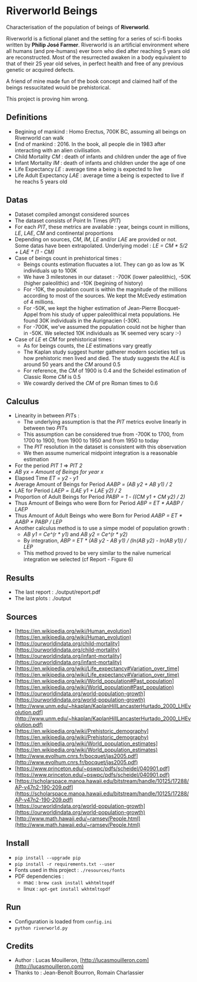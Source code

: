 Riverworld Beings
=================

Characterisation of the population of beings of **Riverworld**.

Riverworld is a fictional planet and the setting for a series of sci-fi books written by **Philip José Farmer**.
Riverworld is an artificial environment where all humans (and pre-humans) ever born who died after reaching 5 years old are reconstructed.
Most of the resurrected awaken in a body equivalent to that of their 25 year old selves, in perfect health and free of any previous genetic or acquired defects.

A friend of mine made fun of the book concept and claimed half of the beings ressucitated would be prehistorical.

This project is proving him wrong.

Definitions
-----------
- Begining of mankind : Homo Erectus, 700K BC, assuming all beings on Riverworld can walk
- End of mankind : 2016. In the book, all people die in 1983 after interacting with an alien civilisation.
- Child Mortality *CM* : death of infants and children under the age of five
- Infant Mortality *IM* : death of infants and children under the age of one
- Life Expectancy *LE* : average time a being is expected to live
- Life Adult Expectancy *LAE* : average time a being is expected to live if he reachs 5 years old

Datas 
-----
- Dataset compiled amongst considered sources
- The dataset consists of Point In Times (*PIT*)
- For each *PIT*, these metrics are available : year, beings count in millions, *LE*, *LAE*, *CM* and continental proportions
- Depending on sources, *CM*, *IM*, *LE* and/or *LAE* are provided or not. Some datas have been extrapolated. Underlying model : *LE = CM * 5/2 + LAE * (1 - CM)*
- Case of beings count in prehistorical times : 
    - Beings counts estimation flucuates a lot. They can go as low as 1K individuals up to 100K
    - We have 3 milestones in our dataset : -700K (lower paleolithic), -50K (higher paleolithic) and -10K (begining of history)
    - For -10K, the poulation count is within the magnitude of the millions according to most of the sources. We kept the McEvedy estimation of 4 millions.
    - For -50K, we kept the higher estimation of Jean-Pierre Bocquet-Appel from his study of upper paleolithical meta populations. He found 30K individuals in the Aurignacien (-30K).
    - For -700K, we've assumed the population could not be higher than in -50K. We selected 10K individuals as 1K seemed very scary :-) 
- Case of *LE* et *CM* for prehistorical times :
    - As for beings counts, the *LE* estimations vary greatly
    - The Kaplan study suggest hunter gatherer modern societies tell us how prehistoric men lived and died. The study suggests the *ALE* is around 50 years and the *CM* around 0.5
    - For reference, the *CM* of 1900 is 0.4 and the Scheidel estimation of Classic Rome *CM* is 0.5
    - We cowardly derived the *CM* of pre Roman times to 0.6

Calculus
--------
- Linearity in between *PIT*s :
    - The underlying assumption is that the *PIT* metrics evolve linearly in between two *PIT*s
    - This assumption can be considered true from -700K to 1700, from 1700 to 1900, from 1900 to 1950 and from 1950 to today
    - The *PIT* resolution in the dataset is consistent with this observation
    - We then assume numerical midpoint integration is a reasonable estimation 
- For the period *PIT 1* => *PIT 2* 
- *AB yx = Amount of Beings for year x*
- Elapsed Time *ET = y2 - y1*
- Average Amount of Beings for Period *AABP = (AB y2 + AB y1) / 2*
- LAE for Period *LAEP = (LAE y1 + LAE y2) / 2*
- Proportion of Adult Beings for Period *PABP = 1 - ((CM y1 + CM y2) / 2)*
- Thus Amount of Beings who were Born for Period *ABP = ET * AABP / LAEP*
- Thus Amount of Adult Beings who were Born for Period *AABP = ET * AABP * PABP / LEP*
- Another calculus method is to use a simpe model of population growth :
    - *AB y1 = Ce^(r * y1)* and *AB y2 = Ce^(r * y2)* 
    - By integration, *ABP = ET * (AB y2 - AB y1) / (ln(AB y2) - ln(AB y1)) / LEP*
    - This method proved to be very similar to the naïve numerical integration we selected (cf Report - Figure 6)

Results
-------
- The last report : ./output/report.pdf
- The last plots : ./output

Sources
-------
- [https://en.wikipedia.org/wiki/Human_evolution](https://en.wikipedia.org/wiki/Human_evolution)
- [https://ourworldindata.org/child-mortality](https://ourworldindata.org/child-mortality)
- [https://ourworldindata.org/infant-mortality](https://ourworldindata.org/infant-mortality)
- [https://en.wikipedia.org/wiki/Life_expectancy#Variation_over_time](https://en.wikipedia.org/wiki/Life_expectancy#Variation_over_time)
- [https://en.wikipedia.org/wiki/World_population#Past_population](https://en.wikipedia.org/wiki/World_population#Past_population)
- [https://ourworldindata.org/world-population-growth](https://ourworldindata.org/world-population-growth)
- [http://www.unm.edu/~hkaplan/KaplanHillLancasterHurtado_2000_LHEvolution.pdf](http://www.unm.edu/~hkaplan/KaplanHillLancasterHurtado_2000_LHEvolution.pdf)
- [https://en.wikipedia.org/wiki/Prehistoric_demography](https://en.wikipedia.org/wiki/Prehistoric_demography)
- [https://en.wikipedia.org/wiki/World_population_estimates](https://en.wikipedia.org/wiki/World_population_estimates)
- [http://www.evolhum.cnrs.fr/bocquet/jas2005.pdf](http://www.evolhum.cnrs.fr/bocquet/jas2005.pdf)
- [https://www.princeton.edu/~pswpc/pdfs/scheidel/040901.pdf](https://www.princeton.edu/~pswpc/pdfs/scheidel/040901.pdf)
- [https://scholarspace.manoa.hawaii.edu/bitstream/handle/10125/17288/AP-v47n2-190-209.pdf](https://scholarspace.manoa.hawaii.edu/bitstream/handle/10125/17288/AP-v47n2-190-209.pdf)
- [https://ourworldindata.org/world-population-growth](https://ourworldindata.org/world-population-growth)
- [http://www.math.hawaii.edu/~ramsey/People.html](http://www.math.hawaii.edu/~ramsey/People.html)

Install
-------
- `pip install --upgrade pip`
- `pip install -r requirements.txt --user`
- Fonts used in this project : `./resources/fonts`
- PDF dependencies : 
    - mac : `brew cask install wkhtmltopdf`
    - linux : `apt-get install wkhtmltopdf`

Run
---
- Configuration is loaded from `config.ini`
- `python riverworld.py`

Credits
-------
- Author : Lucas Mouilleron, [http://lucasmouilleron.com](http://lucasmouilleron.com)
- Thanks to : Jean-Benoît Bourron, Romain Charlassier